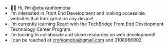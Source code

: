 - 👋🏾 Hi, I’m @ebukaohiomoba
- I’m interested in Front End Development and making accessible websites that look great on any device!
- I’m currently learning React with the TechBridge Front End Development Technology Career Program.
- I’m looking to collaborate and share resources on web development!
- I can be reached at crohiomoba@gmail.com and 3108966902.

<!---
ebukaohiomoba/ebukaohiomoba is a ✨ special ✨ repository because its `README.md` (this file) appears on your GitHub profile.
You can click the Preview link to take a look at your changes.
--->
